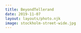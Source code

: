 ```yaml
---
title: BeyondTellerand
date: 2019-11-07
layout: layouts/photo.njk
image: stockholm-street-wide.jpg
---
```

